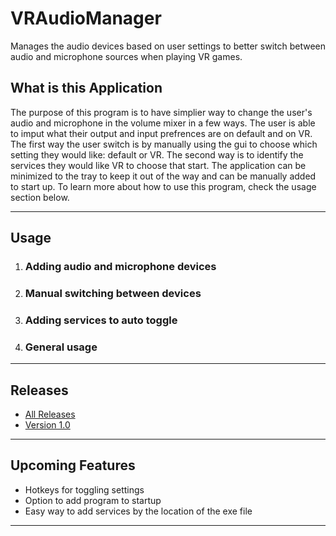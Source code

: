 # VRAudioManager
Manages the audio devices based on user settings to better switch between audio and microphone sources when playing VR games.

<h2>What is this Application</h2>
<p>The purpose of this program is to have simplier way to change the user's audio and microphone in the volume mixer in a few ways. The user is able to imput what their output and input prefrences are on default and on VR. The first way the user switch is by manually using the gui to choose which setting they would like: default or VR. The second way is to identify the services they would like VR to choose that start. The application can be minimized to the tray to keep it out of the way and can be manually added to start up. To learn more about how to use this program, check the usage section below.</p>
<hr>
<h2>Usage</h2>
<p></p>
<ol>
<li>
<h3>Adding audio and microphone devices</h3>
</li>
<li>
<h3>Manual switching between devices</h3>
</li>
<li>
<h3>Adding services to auto toggle</h3>
</li>
<li>
<h3>General usage</h3>
</li>
</ol>
<hr>
<h2>Releases</h2>
<ul>
<li><a href="https://github.com/mbilenko03/VRAudioManager/releases">All Releases</a></li>
<li><a href="https://github.com/mbilenko03/VRAudioManager/releases/tag/v1.0">Version 1.0</a></li>
</ul>
<hr>
<h2>Upcoming Features</h2>
<ul>
<li>Hotkeys for toggling settings</li>
<li>Option to add program to startup</li>
<li>Easy way to add services by the location of the exe file</li>
</ul>
<hr>
